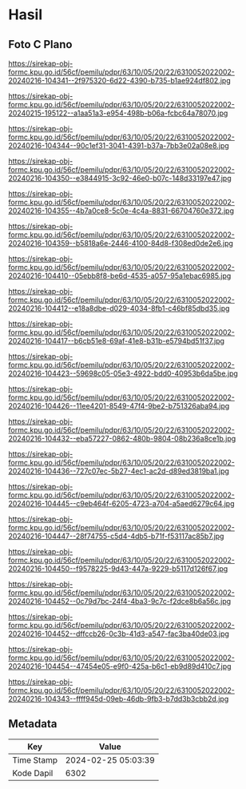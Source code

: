 # Hasil

## Foto C Plano

https://sirekap-obj-formc.kpu.go.id/56cf/pemilu/pdpr/63/10/05/20/22/6310052022002-20240216-104341--2f975320-6d22-4390-b735-b1ae924df802.jpg

https://sirekap-obj-formc.kpu.go.id/56cf/pemilu/pdpr/63/10/05/20/22/6310052022002-20240215-195122--a1aa51a3-e954-498b-b06a-fcbc64a78070.jpg

https://sirekap-obj-formc.kpu.go.id/56cf/pemilu/pdpr/63/10/05/20/22/6310052022002-20240216-104344--90c1ef31-3041-4391-b37a-7bb3e02a08e8.jpg

https://sirekap-obj-formc.kpu.go.id/56cf/pemilu/pdpr/63/10/05/20/22/6310052022002-20240216-104350--e3844915-3c92-46e0-b07c-148d33197e47.jpg

https://sirekap-obj-formc.kpu.go.id/56cf/pemilu/pdpr/63/10/05/20/22/6310052022002-20240216-104355--4b7a0ce8-5c0e-4c4a-8831-66704760e372.jpg

https://sirekap-obj-formc.kpu.go.id/56cf/pemilu/pdpr/63/10/05/20/22/6310052022002-20240216-104359--b5818a6e-2446-4100-84d8-f308ed0de2e6.jpg

https://sirekap-obj-formc.kpu.go.id/56cf/pemilu/pdpr/63/10/05/20/22/6310052022002-20240216-104410--05ebb8f8-be6d-4535-a057-95a1ebac6985.jpg

https://sirekap-obj-formc.kpu.go.id/56cf/pemilu/pdpr/63/10/05/20/22/6310052022002-20240216-104412--e18a8dbe-d029-4034-8fb1-c46bf85dbd35.jpg

https://sirekap-obj-formc.kpu.go.id/56cf/pemilu/pdpr/63/10/05/20/22/6310052022002-20240216-104417--b6cb51e8-69af-41e8-b31b-e5794bd51f37.jpg

https://sirekap-obj-formc.kpu.go.id/56cf/pemilu/pdpr/63/10/05/20/22/6310052022002-20240216-104423--59698c05-05e3-4922-bdd0-40953b6da5be.jpg

https://sirekap-obj-formc.kpu.go.id/56cf/pemilu/pdpr/63/10/05/20/22/6310052022002-20240216-104426--11ee4201-8549-47f4-9be2-b751326aba94.jpg

https://sirekap-obj-formc.kpu.go.id/56cf/pemilu/pdpr/63/10/05/20/22/6310052022002-20240216-104432--eba57227-0862-480b-9804-08b236a8ce1b.jpg

https://sirekap-obj-formc.kpu.go.id/56cf/pemilu/pdpr/63/10/05/20/22/6310052022002-20240216-104436--727c07ec-5b27-4ec1-ac2d-d89ed3819ba1.jpg

https://sirekap-obj-formc.kpu.go.id/56cf/pemilu/pdpr/63/10/05/20/22/6310052022002-20240216-104445--c9eb464f-6205-4723-a704-a5aed6279c64.jpg

https://sirekap-obj-formc.kpu.go.id/56cf/pemilu/pdpr/63/10/05/20/22/6310052022002-20240216-104447--28f74755-c5d4-4db5-b71f-f53117ac85b7.jpg

https://sirekap-obj-formc.kpu.go.id/56cf/pemilu/pdpr/63/10/05/20/22/6310052022002-20240216-104450--f9578225-9d43-447a-9229-b5117d126f67.jpg

https://sirekap-obj-formc.kpu.go.id/56cf/pemilu/pdpr/63/10/05/20/22/6310052022002-20240216-104452--0c79d7bc-24f4-4ba3-9c7c-f2dce8b6a56c.jpg

https://sirekap-obj-formc.kpu.go.id/56cf/pemilu/pdpr/63/10/05/20/22/6310052022002-20240216-104452--dffccb26-0c3b-41d3-a547-fac3ba40de03.jpg

https://sirekap-obj-formc.kpu.go.id/56cf/pemilu/pdpr/63/10/05/20/22/6310052022002-20240216-104454--47454e05-e9f0-425a-b6c1-eb9d89d410c7.jpg

https://sirekap-obj-formc.kpu.go.id/56cf/pemilu/pdpr/63/10/05/20/22/6310052022002-20240216-104343--ffff945d-09eb-46db-9fb3-b7dd3b3cbb2d.jpg


## Metadata

| Key        | Value               |
| ---------- | ------------------- |
| Time Stamp | 2024-02-25 05:03:39 |
| Kode Dapil | 6302                |




